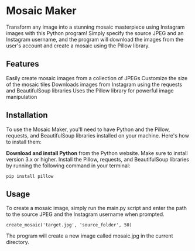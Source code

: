 # Mosaic Maker
Transform any image into a stunning mosaic masterpiece using Instagram images with this Python program! Simply specify the source JPEG and an Instagram username, and the program will download the images from the user's account and create a mosaic using the Pillow library.

## Features
Easily create mosaic images from a collection of JPEGs
Customize the size of the mosaic tiles
Downloads images from Instagram using the requests and BeautifulSoup libraries
Uses the Pillow library for powerful image manipulation

## Installation
To use the Mosaic Maker, you'll need to have Python and the Pillow, requests, and BeautifulSoup libraries installed on your machine. Here's how to install them:

**Download and install Python** from the Python website. Make sure to install version 3.x or higher.
Install the Pillow, requests, and BeautifulSoup libraries by running the following command in your terminal:

~~~
pip install pillow

~~~

## Usage
To create a mosaic image, simply run the main.py script and enter the path to the source JPEG and the Instagram username when prompted.
~~~
create_mosaic('target.jpg', 'source_folder', 50)
~~~
The program will create a new image called mosaic.jpg in the current directory.


